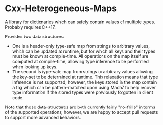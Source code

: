 # Cxx-Heterogeneous-Maps
A library for dictionaries which can safely contain values of multiple types.
Probably requires C++17.

Provides two data structures:
 - One is a header-only type-safe map from strings to arbitrary values, which can be updated at runtime, but for which all keys and their types must be known at compile-time. All operations on the map itself are computed at compile-time, allowing type inference to be performed when looking up keys.
 - The second is type-safe map from strings to arbitrary values allowing the key-set to be determined at runtime. This relaxation means that type inference is not supported; however, the keys stored in the map contain a tag which can be pattern-matched upon using Mach7 to help recover type information if the stored types were previously forgotten in client code.

Note that these data-structures are both currently fairly "no-frills" in terms of the supported operations; however, we are happy to accept pull requests to support more advanced behaviors.
